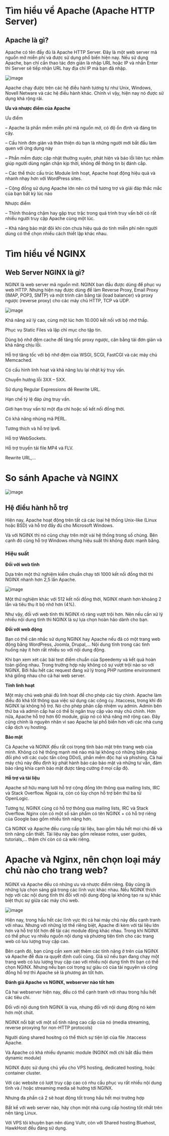 # Tìm hiểu về Apache (Apache HTTP Server)

## Apache là gì?

Apache có tên đầy đủ là Apache HTTP Server. Đây là một web server mã nguồn mở miễn phí và được sử dụng phổ biến hiện nay. Nếu sử dụng Apache, bạn chỉ cần thao tác đơn giản là nhập URL hoặc IP và nhấn Enter thì Server sẽ tiếp nhận URL hay địa chỉ IP mà bạn đã nhập.

![image](https://user-images.githubusercontent.com/62273292/160291044-07b42020-d526-4a43-a0c1-4ec92d9bbe8e.png)

Apache chạy được trên các hệ điều hành tương tự như Unix, Windows, Novell Netware và các hệ điều hành khác. Chính vì vậy, hiện nay nó được sử dụng khá rộng rãi.

**Ưu và nhược điểm của Apache**

Ưu điểm 

– Apache là phần mềm miễn phí mã nguồn mở, có độ ổn định và đáng tin cậy.

– Cấu hình đơn giản và thân thiện dù bạn là những người mới bắt đầu làm quen với ứng dụng này

– Phần mềm được cập nhật thường xuyên, phát hiện và báo lỗi liên tục nhằm giúp người dùng ngăn chặn kịp thời, không để thông tin bị đánh cắp.

– Các thể thức cấu trúc Module linh hoạt, Apache hoạt động hiệu quả và nhanh nhạy hơn với WordPress sites.

– Cộng đồng sử dụng Apache lớn nên có thể tương trợ và giải đáp thắc mắc của bạn bất kỳ lúc nào

Nhược điểm

– Thỉnh thoảng chậm hay gặp trục trặc trong quá trình truy vấn bởi có rất nhiều người truy cập Apache cùng một lúc.

– Khả năng bảo mật đôi khi còn chưa hiệu quả do tính miễn phí nên người dùng có thể chọn nhiều cách thiết lập khác nhau.



# Tìm hiểu về NGINX

## Web Server NGINX là gì?

NGINX là web server mã nguồn mở. NGINX ban đầu được dùng để phục vụ web HTTP. Nhưng hiện nay được dùng để làm Reverse Proxy, Email Proxy (IMAP, POP3, SMTP) và một trình cân bằng tải (load balancer) và proxy ngược (reverse proxy) cho các máy chủ HTTP, TCP và UDP.

![image](https://user-images.githubusercontent.com/62273292/160291147-578ee4b2-074b-4318-aaea-3f5d2b858fe5.png)

Khả năng xử lý cao, cùng một lúc hơn 10.000 kết nối với bộ nhớ thấp.

Phục vụ Static Files và lập chỉ mục cho tập tin.

Dùng bộ nhớ đệm cache để tăng tốc proxy ngược, cân bằng tải đơn giản và khả năng chịu lỗi.

Hỗ trợ tăng tốc với bộ nhớ đệm của WSGI, SCGI, FastCGI và các máy chủ Memcached.

Có cấu hình linh hoạt và khả năng lưu lại nhật ký truy vấn.

Chuyển hướng lỗi 3XX – 5XX.

Sử dụng Regular Expressions để Rewrite URL.

Hạn chế tỷ lệ đáp ứng truy vấn.

Giới hạn truy vấn từ một địa chỉ hoặc số kết nối đồng thời.

Có khả năng nhúng mã PERL.

Tương thích và hỗ trợ Ipv6.

Hỗ trợ WebSockets.

Hỗ trợ truyền tải file MP4 và FLV.

Rewrite URL,…


# So sánh Apache và NGINX

![image](https://user-images.githubusercontent.com/62273292/160291244-051adf1e-889d-4f8e-a25f-2ea31726cfac.png)


## Hệ điều hành hỗ trợ

Hiện nay, Apache hoạt động trên tất cả các loại hệ thống Unix-like (Linux hoặc BSD) và hỗ trợ đầy đủ cho Microsoft Windows.

Và với NGINX thì nó cũng chạy trên một vài hệ thống trong số chúng. Bên cạnh đó cũng hỗ trợ Windows nhưng hiệu suất thì không được mạnh bằng.

### Hiệu suất

**Đối với web tĩnh**

Dựa trên một thử nghiệm kiểm chuẩn chạy tới 1000 kết nối đồng thời thì NGINX nhanh hơn 2,5 lần Apache.

![image](https://user-images.githubusercontent.com/62273292/160291299-22fe70b1-d4fd-4c7e-9013-9121aeefa4e9.png)


Một thử nghiệm khác với 512 kết nối đồng thời, NGINX nhanh hơn khoảng 2 lần và tiêu thụ ít bộ nhớ hơn (4%).

Như vậy, đối với web tĩnh thì NGINX rõ ràng vượt trội hơn. Nên nếu cần xử lý nhiều nội dung tĩnh thì NGINX là sự lựa chọn hoàn hảo dành cho bạn.

**Đối với web động**

Bạn có thể cân nhắc sử dụng NGINX hay Apache nếu đã có một trang web động bằng WordPress, Joomla, Drupal,… Nội dung tĩnh trong các tình huống này ít hơn rất nhiều so với nội dung động.

Khi bạn xem xét các bài test điểm chuẩn của Speedemy và kết quả hoàn toàn giống nhau. Trong trường hợp này không có sự vượt trội nào so với NGINX. Bởi hầu hết các request đang xử lý trong PHP runtime environment khá giống nhau cho cả hai web server.

**Tính linh hoạt**

Một máy chủ web phải đủ linh hoạt để cho phép các tùy chỉnh. Apache làm điều đó khá tốt thông qua việc sử dụng các công cụ .htaccess, trong khi đó NGINX lại không hỗ trợ. Nó cho phép phân cấp nhiệm vụ admin. Admin bên thứ ba và admin cấp hai có thể bị ngăn truy cập vào máy chủ chính. Hơn nữa, Apache hỗ trợ hơn 60 module, giúp nó có khả năng mở rộng cao. Đây cũng chính là nguyên nhân vì sao Apache lại phổ biến hơn với các nhà cung cấp dịch vụ hosting.

**Bảo mật**

Cả Apache và NGINX đều rất coi trọng tính bảo mật trên trang web của mình. Không có hệ thống mạnh mẽ nào mà lại không có những biện pháp đối phó với các cuộc tấn công DDoS, phần mềm độc hại và phishing. Cả hai máy chủ này đều định kỳ phát hành báo cáo bảo mật và những tư vấn, đảm bảo rằng khía cạnh bảo mật được tăng cường ở mọi cấp độ.

**Hỗ trợ và tài liệu**

Apache sở hữu mạng lưới hỗ trợ cộng đồng lớn thông qua mailing lists, IRC và Stack Overflow. Ngoài ra, còn có tùy chọn hỗ trợ bên thứ ba từ OpenLogic.

Tương tự, NGINX cũng có hỗ trợ thông qua mailing lists, IRC và Stack Overflow. Nginx còn có một số sản phẩm có tên NGINX + có hỗ trợ riêng của Google bao gồm nhiều tính năng hơn.

Cả NGINX và Apache đều cung cấp tài liệu, bao gồm hầu hết mọi chủ đề và tính năng cần thiết. Tài liệu này bao gồm release notes, user guides, tutorials,… thậm chí còn có cả wiki riêng.

# Apache và Nginx, nên chọn loại máy chủ nào cho trang web?

NGINX và Apache đều có những ưu và nhược điểm riêng. Đây cũng là những lựa chọn sáng giá trong các lĩnh vực khác nhau. Nếu NGINX thích hợp với các nội dung tĩnh thì đối với nội dung động lại không tạo ra sự khác biệt thực sự giữa các máy chủ web.

![image](https://user-images.githubusercontent.com/62273292/160291460-6b98a7fd-51f4-4a72-95e8-dfa70c369e7b.png)


Hiện nay, trong hầu hết các lĩnh vực thì cả hai máy chủ này đều cạnh tranh với nhau. Nhưng với những lợi thế riêng biệt, Apache đi kèm với tài liệu lớn hơn và hỗ trợ tốt hơn để tải các module động khác nhau. Trong khi NGINX có thể phục vụ nhiều nguồn nội dung và phương tiện tĩnh cho các trang web có lưu lượng truy cập cao.

Bên cạnh đó, bạn cũng cần xem xét thêm các tính năng ở trên của NGINX và Apache để đưa ra quyết định cuối cùng. Giả sử nếu bạn đang chạy một trang web có lưu lượng truy cập cao với nhiều nội dung tĩnh thì bạn có thể chọn NGINX. Nhưng nếu bạn coi trọng sự giàu có của tài nguyên và cộng đồng hỗ trợ thì Apache sẽ là phương án tốt hơn.

**Đánh giá Apache vs NGINX, webserver nào tốt hơn**

Cả hai webserver hiện nay, đều có thể cạnh tranh với nhau trong hầu hết các tiêu chí.

Đối với nội dung tĩnh NGINX là vua, nhưng đối với nội dung động nó kém hơn một chút.

NGINX nổi bật với một số tính năng cao cấp của nó (media streaming, reverse proxying for non-HTTP protocols)

Người dùng shared hositng có thể thích sự tiện lợi của file .htaccess Apache.

Và Apache có khá nhiều dynamic module (NGINX mới chỉ bắt đầu thêm dynamic module)

NGINX được sử dụng chủ yếu cho VPS hosting, dedicated hosting, hoặc container cluster.

Với các website có lượt truy cập cao có nhu cầu phục vụ rất nhiều nội dung tĩnh và / hoặc streaming media sẽ hướng tới NGINX.

Nhưng đa phần cả 2 sẽ hoạt động tốt trong hầu hết mọi trường hợp

Bất kể với web server nào, hãy chọn một nhà cung cấp hosting tốt nhất trên nền tảng Linux.

Với VPS tôi khuyên bạn nên dùng Vultr, còn với Shared hosting Bluehost, HawkHost đều đáng sử dụng.















